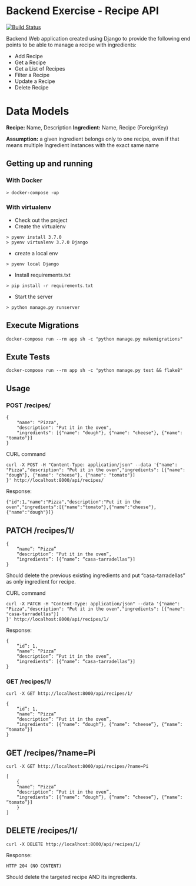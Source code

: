 # Backend Exercise - Recipe API

[![Build Status](https://travis-ci.org/eballo/exercise-recipe-api.svg?branch=master)](https://travis-ci.org/eballo/exercise-recipe-api)

Backend Web application created using Django to provide the following end points to
be able to manage a recipe with ingredients:

- Add Recipe
- Get a Recipe
- Get a List of Recipes
- Filter a Recipe
- Update a Recipe 
- Delete Recipe

# Data Models

**Recipe:** Name, Description
**Ingredient:** Name, Recipe (ForeignKey)

**Assumption:** a given ingredient belongs only to one recipe, 
even if that means multiple Ingredient instances with the exact same name

## Getting up and running
### With Docker
```> docker-compose -up ```
### With virtualenv

- Check out the project
- Create the virtualenv
```
> pyenv install 3.7.0 
> pyenv virtualenv 3.7.0 Django
```
- create a local env

```> pyenv local Django```
- Install requirements.txt

```> pip install -r requirements.txt```

- Start the server

```> python manage.py runserver ```

## Execute Migrations

``` docker-compose run --rm app sh -c "python manage.py makemigrations" ```

## Exute Tests

``` docker-compose run --rm app sh -c "python manage.py test && flake8" ```

## Usage

### POST /recipes/
```
{
	"name": "Pizza",
	"description": "Put it in the oven",
	"ingredients": [{"name": "dough"}, {"name": "cheese"}, {"name": "tomato"}]
}
```
CURL command
```
curl -X POST -H "Content-Type: application/json" --data '{"name": "Pizza","description": "Put it in the oven","ingredients": [{"name": "dough"}, {"name": "cheese"}, {"name": "tomato"}]
}' http://localhost:8000/api/recipes/
```
Response:
```
{"id":1,"name":"Pizza","description":"Put it in the oven","ingredients":[{"name":"tomato"},{"name":"cheese"},{"name":"dough"}]}
```

## PATCH /recipes/1/
```
{
    “name”: “Pizza”
    “description”: “Put it in the oven”,
    “ingredients”: [{“name”: “casa-tarradellas”}]
}
```
Should delete the previous existing ingredients and put “casa-tarradellas” as only ingredient for recipe.

CURL command
```
curl -X PATCH -H "Content-Type: application/json" --data '{"name": "Pizza","description": "Put it in the oven","ingredients": [{"name": "casa-tarradellas"}]
}' http://localhost:8000/api/recipes/1/
```

Response:
```
{
	“id”: 1,
	“name”: “Pizza”
	“description”: “Put it in the oven”,
	“ingredients”: [{“name”: “casa-tarradellas”}]
}
```

### GET /recipes/1/ 
```
curl -X GET http://localhost:8000/api/recipes/1/
```
```
{
	“id”: 1,
	“name”: “Pizza”
	“description”: “Put it in the oven”,
	“ingredients”: [{“name”: “dough”}, {“name”: “cheese”}, {“name”: “tomato”}]
}
```
## GET /recipes/?name=Pi 
```
curl -X GET http://localhost:8000/api/recipes/?name=Pi
```

```
[
    {
	“name”: “Pizza”
	“description”: “Put it in the oven”,
	“ingredients”: [{“name”: “dough”}, {“name”: “cheese”}, {“name”: “tomato”}]
    }
]
```

## DELETE /recipes/1/

```
curl -X DELETE http://localhost:8000/api/recipes/1/ 
```

Response:
```
HTTP 204 (NO CONTENT)
```

Should delete the targeted recipe AND its ingredients.
